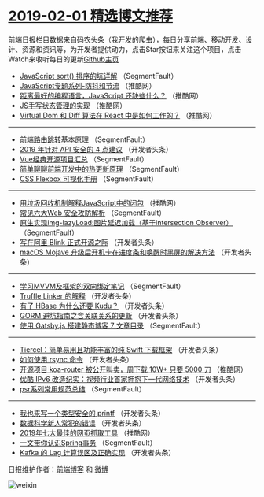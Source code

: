 # [2019-02-01 精选博文推荐](http://hao.caibaojian.com/date/2019/02/01)

[前端日报](http://caibaojian.com/c/news)栏目数据来自[码农头条](http://hao.caibaojian.com/)（我开发的爬虫），每日分享前端、移动开发、设计、资源和资讯等，为开发者提供动力，点击Star按钮来关注这个项目，点击Watch来收听每日的更新[Github主页](https://github.com/kujian/frontendDaily)
* [JavaScript sort() 排序的坑详解](http://hao.caibaojian.com/99802.html) （SegmentFault）
* [JavaScript专题系列-防抖和节流](http://hao.caibaojian.com/99865.html) （推酷网）
* [距离最好的编程语言，JavaScript 还缺些什么？](http://hao.caibaojian.com/99871.html) （推酷网）
* [JS手写状态管理的实现](http://hao.caibaojian.com/99867.html) （推酷网）
* [Virtual Dom 和 Diff 算法在 React 中是如何工作的？](http://hao.caibaojian.com/99868.html) （推酷网）

***
* [前端路由跳转基本原理](http://hao.caibaojian.com/99785.html) （SegmentFault）
* [2019 年针对 API 安全的 4 点建议](http://hao.caibaojian.com/99808.html) （开发者头条）
* [Vue经典开源项目汇总](http://hao.caibaojian.com/99787.html) （SegmentFault）
* [简单聊聊前端开发中的热更新原理](http://hao.caibaojian.com/99788.html) （SegmentFault）
* [CSS Flexbox 可视化手册](http://hao.caibaojian.com/99789.html) （SegmentFault）

***
* [用垃圾回收机制解释JavaScript中的闭包](http://hao.caibaojian.com/99864.html) （推酷网）
* [常见六大Web 安全攻防解析](http://hao.caibaojian.com/99786.html) （SegmentFault）
* [原生实现img-lazyLoad:图片延迟加载（基于intersection Observer）](http://hao.caibaojian.com/99797.html) （SegmentFault）
* [写在阿里 Blink 正式开源之际](http://hao.caibaojian.com/99830.html) （开发者头条）
* [macOS Mojave 升级后开机卡在进度条和唤醒时黑屏的解决方法](http://hao.caibaojian.com/99819.html) （开发者头条）

***
* [学习MVVM及框架的双向绑定笔记](http://hao.caibaojian.com/99798.html) （SegmentFault）
* [Truffle Linker 的解释](http://hao.caibaojian.com/99831.html) （开发者头条）
* [有了 HBase 为什么还要 Kudu？](http://hao.caibaojian.com/99809.html) （开发者头条）
* [GORM 避坑指南之含关联关系的更新](http://hao.caibaojian.com/99820.html) （开发者头条）
* [使用 Gatsby.js 搭建静态博客 7 文章目录](http://hao.caibaojian.com/99799.html) （SegmentFault）

***
* [Tiercel：简单易用且功能丰富的纯 Swift 下载框架](http://hao.caibaojian.com/99833.html) （开发者头条）
* [如何使用 rsync 命令](http://hao.caibaojian.com/99810.html) （开发者头条）
* [开源项目 koa-router 被公开叫卖，周下载 10W+ 只要 5000 刀](http://hao.caibaojian.com/99869.html) （推酷网）
* [优酷 IPv6 改造纪实：视频行业首家拥抱下一代网络技术](http://hao.caibaojian.com/99821.html) （开发者头条）
* [psr系列常用规范总结](http://hao.caibaojian.com/99800.html) （SegmentFault）

***
* [我也来写一个类型安全的 printf](http://hao.caibaojian.com/99834.html) （开发者头条）
* [数据科学新人常犯的错误](http://hao.caibaojian.com/99811.html) （开发者头条）
* [2019年七大最佳的网页抓取工具](http://hao.caibaojian.com/99870.html) （推酷网）
* [一文带你认识Spring事务](http://hao.caibaojian.com/99790.html) （SegmentFault）
* [Kafka 的 Lag 计算误区及正确实现](http://hao.caibaojian.com/99822.html) （开发者头条）

日报维护作者：[前端博客](http://caibaojian.com/) 和 [微博](http://caibaojian.com/go/weibo)

![weixin](https://user-images.githubusercontent.com/3055447/38468989-651132ac-3b80-11e8-8e6b-15122322a9d7.png)